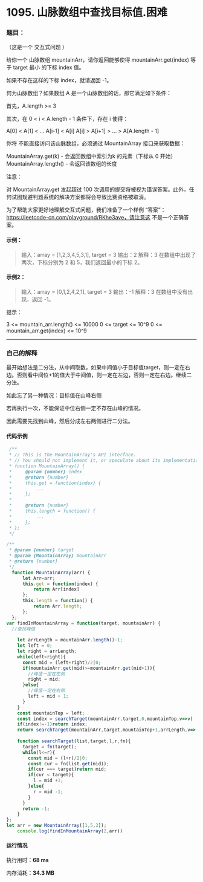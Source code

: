 # 1095. 山脉数组中查找目标值.困难
### 题目：

（这是一个 交互式问题 ）

给你一个 山脉数组 mountainArr，请你返回能够使得 mountainArr.get(index) 等于 target 最小 的下标 index 值。

如果不存在这样的下标 index，就请返回 -1。

 

何为山脉数组？如果数组 A 是一个山脉数组的话，那它满足如下条件：

首先，A.length >= 3

其次，在 0 < i < A.length - 1 条件下，存在 i 使得：

A[0] < A[1] < ... A[i-1] < A[i]
A[i] > A[i+1] > ... > A[A.length - 1]


你将 不能直接访问该山脉数组，必须通过 MountainArray 接口来获取数据：

MountainArray.get(k) - 会返回数组中索引为k 的元素（下标从 0 开始）
MountainArray.length() - 会返回该数组的长度


注意：

对 MountainArray.get 发起超过 100 次调用的提交将被视为错误答案。此外，任何试图规避判题系统的解决方案都将会导致比赛资格被取消。

为了帮助大家更好地理解交互式问题，我们准备了一个样例 “答案”：https://leetcode-cn.com/playground/RKhe3ave，请注意这 不是一个正确答案。

#### 示例：

> 输入：array = [1,2,3,4,5,3,1], target = 3
> 输出：2
> 解释：3 在数组中出现了两次，下标分别为 2 和 5，我们返回最小的下标 2。

#### 示例2：

> 输入：array = [0,1,2,4,2,1], target = 3
> 输出：-1
> 解释：3 在数组中没有出现，返回 -1。

提示：

3 <= mountain_arr.length() <= 10000
0 <= target <= 10^9
0 <= mountain_arr.get(index) <= 10^9

------



### 自己的解释

最开始想法是二分法，从中间取数，如果中间值小于目标值target，则一定在右边。否则看中间位+1的值大于中间值，则一定在左边，否则一定在右边。继续二分法。

如此忘了另一种情况：目标值在山峰右侧

若再执行一次，不能保证中位右侧一定不存在山峰的情况。

因此需要先找到山峰，然后分成左右两侧进行二分法。



#### 代码示例

````javascript
 /**
 * // This is the MountainArray's API interface.
 * // You should not implement it, or speculate about its implementation
 * function MountainArray() {
 *     @param {number} index
 *     @return {number}
 *     this.get = function(index) {
 *         ...
 *     };
 *
 *     @return {number}
 *     this.length = function() {
 *         ...
 *     };
 * };
 */

/**
 * @param {number} target
 * @param {MountainArray} mountainArr
 * @return {number}
 */
  function MountainArray(arr) {
      let Arr=arr;
      this.get = function(index) {
          return Arr[index]
      };
      this.length = function() {
          return Arr.length;
      };
  };
var findInMountainArray = function(target, mountainArr) {
  //查找峰值
  
    let arrLength = mountainArr.length()-1;
    let left = 0;
    let right = arrLength;
    while(left<right){
      const mid = (left+right)/2|0;
      if(mountainArr.get(mid)>=mountainArr.get(mid+1)){
        //峰值一定在左侧
        right = mid;
      }else{
        //峰值一定在右侧
        left = mid + 1;
      }
    }
    const mountainTop = left;
    const index = searchTarget(mountainArr,target,0,mountainTop,v=>v)
    if(index!=-1)return index;
    return searchTarget(mountainArr,target,mountainTop+1,arrLength,v=>-v)
    
    function searchTarget(list,target,l,r,fn){
      target = fn(target);
      while(l<=r){
        const mid = (l+r)/2|0;
        const cur = fn(list.get(mid));
        if(cur === target)return mid;
        if(cur < target){
          l = mid +1;
        }else{
          r = mid -1;
        }
      }
      return -1;
    }
};
let arr = new MountainArray([1,5,2]);
    console.log(findInMountainArray(2,arr))
````

#### 运行情况

执行用时：**68 ms**

内存消耗：**34.3 MB**
